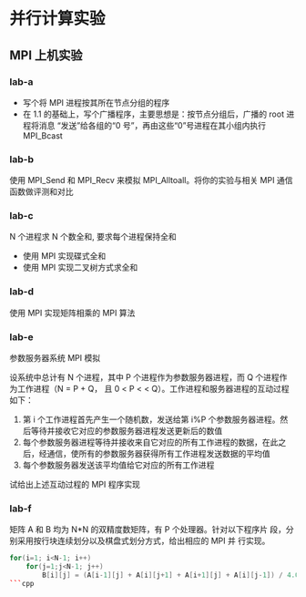 # 并行计算实验
## MPI 上机实验

### lab-a

- 写个将 MPI 进程按其所在节点分组的程序
- 在 1.1 的基础上，写个广播程序，主要思想是：按节点分组后，广播的 root 进程将消息
“发送”给各组的“0 号”，再由这些“0”号进程在其小组内执行 MPI_Bcast

### lab-b

使用 MPI_Send 和 MPI_Recv 来模拟 MPI_Alltoall。将你的实验与相关 MPI 通信函数做评测和对比

### lab-c

N 个进程求 N 个数全和, 要求每个进程保持全和

- 使用 MPI 实现碟式全和
- 使用 MPI 实现二叉树方式求全和

### lab-d

使用 MPI 实现矩阵相乘的 MPI 算法

### lab-e

参数服务器系统 MPI 模拟

设系统中总计有 N 个进程，其中 P 个进程作为参数服务器进程，而 Q 个进程作
为工作进程（N = P + Q， 且 0 < P < < Q）。工作进程和服务器进程的互动过程
如下：

1. 第 i 个工作进程首先产生一个随机数，发送给第 i%P 个参数服务器进程。然
后等待并接收它对应的参数服务器进程发送更新后的数值
2. 每个参数服务器进程等待并接收来自它对应的所有工作进程的数据，在此之
后，经通信，使所有的参数服务器获得所有工作进程发送数据的平均值
3. 每个参数服务器发送该平均值给它对应的所有工作进程

试给出上述互动过程的 MPI 程序实现


### lab-f

矩阵 A 和 B 均为 N*N 的双精度数矩阵，有 P 个处理器。针对以下程序片
段，分别采用按行块连续划分以及棋盘式划分方式，给出相应的 MPI 并
行实现。

```cpp
for(i=1; i<N-1; i++)
    for(j=1;j<N-1; j++)
        B[i][j] = (A[i-1][j] + A[i][j+1] + A[i+1][j] + A[i][j-1]) / 4.0
```cpp